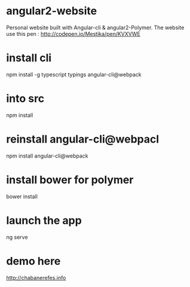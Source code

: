 # angular2-website
Personal website built with Angular-cli &amp; angular2-Polymer. The website use this pen : http://codepen.io/Mestika/pen/KVXVWE

# install cli
npm install -g typescript typings angular-cli@webpack 

# into src 
npm install 

# reinstall angular-cli@webpacl
npm install angular-cli@webpack

# install bower for polymer
bower install

# launch the app
ng serve

# demo here
http://chabanerefes.info




